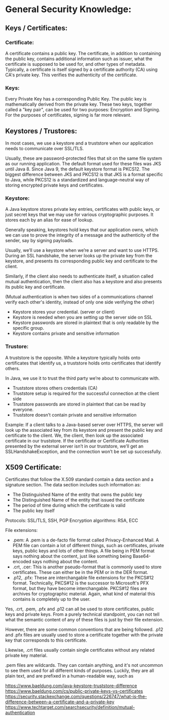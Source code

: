 # General Security Knowledge:

## Keys / Certificates:

### Certificate:

A certificate contains a public key.
The certificate, in addition to containing the public key, contains additional information such as issuer, what the certificate is supposed to be used for, and other types of metadata.
Typically, a certificate is itself signed by a certificate authority (CA) using CA's private key. This verifies the authenticity of the certificate.

### Keys:

Every Private Key has a corresponding Public Key. The public key is mathematically derived from the private key. These two keys, together called a "key pair", can be used for two purposes: Encryption and Signing. For the purposes of certificates, signing is far more relevant.

## Keystores / Trustores:

In most cases, we use a keystore and a truststore when our application needs to communicate over SSL/TLS.

Usually, these are password-protected files that sit on the same file system as our running application. The default format used for these files was JKS until Java 8.
Since Java 9, the default keystore format is PKCS12. The biggest difference between JKS and PKCS12 is that JKS is a format specific to Java, while PKCS12 is a standardized and language-neutral way of storing encrypted private keys and certificates.

### Keystore:

A Java keystore stores private key entries, certificates with public keys, or just secret keys that we may use for various cryptographic purposes. It stores each by an alias for ease of lookup.

Generally speaking, keystores hold keys that our application owns, which we can use to prove the integrity of a message and the authenticity of the sender, say by signing payloads.

Usually, we’ll use a keystore when we’re a server and want to use HTTPS. During an SSL handshake, the server looks up the private key from the keystore, and presents its corresponding public key and certificate to the client.

Similarly, if the client also needs to authenticate itself, a situation called mutual authentication, then the client also has a keystore and also presents its public key and certificate.

(Mutual authentication is when two sides of a communications channel verify each other's identity, instead of only one side verifying the other)

- Keystore stores your credential. (server or client)	
- Keystore is needed when you are setting up the server side on SSL	
- Keystore passwords are stored in plaintext that is only readable by the specific group.
- Keystore contains private and sensitive information	

### Trustore:

A truststore is the opposite. While a keystore typically holds onto certificates that identify us, a truststore holds onto certificates that identify others.

In Java, we use it to trust the third party we’re about to communicate with.

- Truststore stores others credentials (CA)
- Truststore setup is required for the successful connection at the client side
- Truststore passwords are stored in plaintext that can be read by everyone.
- Truststore doesn’t contain private and sensitive information

Example:
If a client talks to a Java-based server over HTTPS, the server will look up the associated key from its keystore and present the public key and certificate to the client.
We, the client, then look up the associated certificate in our truststore. If the certificate or Certificate Authorities presented by the external server isn’t in our truststore, we’ll get an SSLHandshakeException, and the connection won’t be set up successfully.


## X509 Certificate:

Certificates that follow the X.509 standard contain a data section and a signature section. The data section includes such information as:

- The Distinguished Name of the entity that owns the public key
- The Distinguished Name of the entity that issued the certificate
- The period of time during which the certificate is valid
- The public key itself

Protocols: SSL/TLS, SSH, PGP
Encryption algorithms: RSA, ECC


File extensions:

- .pem: A .pem is a de-facto file format called Privacy-Enhanced Mail. A PEM file can contain a lot of different things, such as certificates, private keys, public keys and lots of other things. A file being in PEM format says nothing about the content, just like something being Base64-encoded says nothing about the content.
- .crt, .cer: This is another pseudo-format that is commonly used to store certificates. These can either be in the PEM or in the DER format.
- .p12, .pfx: These are interchangable file extensions for the PKCS#12 format. Technically, PKCS#12 is the successor to Microsoft's PFX format, but they have become interchangable. PKCS#12 files are archives for cryptographic material. Again, what kind of material this contains is completely up to the user.

Yes, .crt, .pem, .pfx and .p12 can all be used to store certificates, public keys and private keys. From a purely technical standpoint, you can not tell what the semantic content of any of these files is just by their file extension. 

However, there are some common conventions that are being followed. .p12 and .pfx files are usually used to store a certificate together with the private key that corresponds to this certificate.

Likewise, .crt files usually contain single certificates without any related private key material.

.pem files are wildcards. They can contain anything, and it's not uncommon to see them used for all different kinds of purposes. Luckily, they are all plain text, and are prefixed in a human-readable way, such as


https://www.baeldung.com/java-keystore-truststore-difference
https://www.baeldung.com/cs/public-private-keys-vs-certificates
https://security.stackexchange.com/questions/226747/what-is-the-difference-between-a-certificate-and-a-private-key
https://www.techtarget.com/searchsecurity/definition/mutual-authentication
